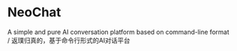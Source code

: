 # NeoChat
A simple and pure AI conversation platform based on command-line format / 返璞归真的，基于命令行形式的AI对话平台
